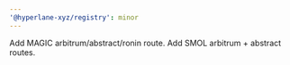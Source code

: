 ```yaml
---
'@hyperlane-xyz/registry': minor
---
```


Add MAGIC arbitrum/abstract/ronin route. Add SMOL arbitrum + abstract routes.

